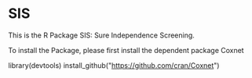 # SIS

This is the R Package SIS: Sure Independence Screening. 

To install the Package, please first install the dependent package Coxnet

library(devtools)
install_github("https://github.com/cran/Coxnet")